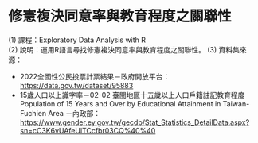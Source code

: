 # 修憲複決同意率與教育程度之關聯性
(1)	課程：Exploratory Data Analysis with R  
(2)	說明：運用R語言尋找修憲複決同意率與教育程度之關聯性。
(3) 資料集來源：   
* 2022全國性公民投票計票結果－政府開放平台：
https://data.gov.tw/dataset/95883
* 15歲人口以上識字率－02-02 臺閩地區十五歲以上人口戶籍註記教育程度 Population of 15 Years and Over by Educational Attainment in Taiwan-Fuchien Area －內政部：
https://www.gender.ey.gov.tw/gecdb/Stat_Statistics_DetailData.aspx?sn=cC3K6vUAfeUlTCcfbr03CQ%40%40


